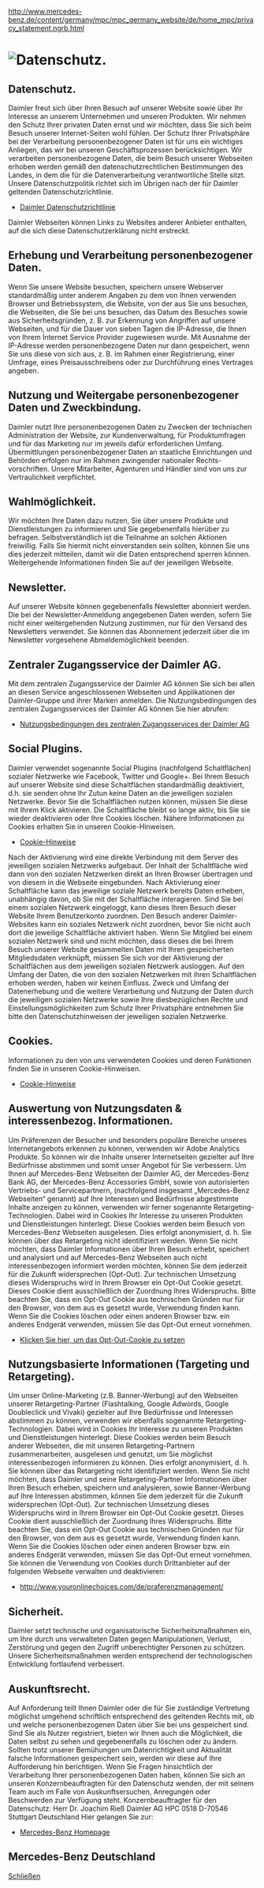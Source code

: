 http://www.mercedes-benz.de/content/germany/mpc/mpc_germany_website/de/home_mpc/privacy_statement.ngrb.html

![Datenschutz.](/content/germany/mpc/mpc_germany_website/de/home_mpc/privacy_statement.RGF0ZW5zY2h1dHou-hl3_dark_ng-HL.gif "Datenschutz.")
==========================================================================================================================================

Datenschutz.
------------

Daimler freut sich über Ihren Besuch auf unserer Website sowie über Ihr Interesse an unserem Unternehmen und unseren Produkten. Wir nehmen den Schutz Ihrer privaten Daten ernst und wir möchten, dass Sie sich beim Besuch unserer Internet-Seiten wohl fühlen. Der Schutz Ihrer Privatsphäre bei der Verarbeitung personenbezogener Daten ist für uns ein wichtiges Anliegen, das wir bei unseren Geschäftsprozessen berücksichtigen. Wir verarbeiten personenbezogene Daten, die beim Besuch unserer Webseiten erhoben werden gemäß den datenschutzrechtlichen Bestimmungen des Landes, in dem die für die Datenverarbeitung verantwortliche Stelle sitzt. Unsere Datenschutzpolitik richtet sich im Übrigen nach der für Daimler geltenden Datenschutzrichtlinie.

-   [Daimler Datenschutzrichtlinie](http://www.daimler.com/datenschutzrichtlinie)

Daimler Webseiten können Links zu Websites anderer Anbieter enthalten, auf die sich diese Datenschutzerklärung nicht erstreckt.

Erhebung und Verarbeitung personenbezogener Daten.
--------------------------------------------------

Wenn Sie unsere Website besuchen, speichern unsere Webserver standardmäßig unter anderem Angaben zu dem von Ihnen verwenden Browser und Betriebssystem, die Website, von der aus Sie uns besuchen, die Webseiten, die Sie bei uns besuchen, das Datum des Besuches sowie aus Sicherheitsgründen, z. B. zur Erkennung von Angriffen auf unsere Webseiten, und für die Dauer von sieben Tagen die IP-Adresse, die Ihnen von Ihrem Internet Service Provider zugewiesen wurde. Mit Ausnahme der IP-Adresse werden personenbezogene Daten nur dann gespeichert, wenn Sie uns diese von sich aus, z. B. im Rahmen einer Registrierung, einer Umfrage, eines Preisausschreibens oder zur Durchführung eines Vertrages angeben.

Nutzung und Weitergabe personenbezogener Daten und Zweckbindung.
----------------------------------------------------------------

Daimler nutzt Ihre personenbezogenen Daten zu Zwecken der technischen Administration der Website, zur Kundenverwaltung, für Produktumfragen und für das Marketing nur im jeweils dafür erforderlichen Umfang.
Übermittlungen personenbezogener Daten an staatliche Einrichtungen und Behörden erfolgen nur im Rahmen zwingender nationaler Rechts-vorschriften. Unsere Mitarbeiter, Agenturen und Händler sind von uns zur Vertraulichkeit verpflichtet.

Wahlmöglichkeit.
----------------

Wir möchten Ihre Daten dazu nutzen, Sie über unsere Produkte und Dienstleistungen zu informieren und Sie gegebenenfalls hierüber zu befragen. Selbstverständlich ist die Teilnahme an solchen Aktionen freiwillig. Falls Sie hiermit nicht einverstanden sein sollten, können Sie uns dies jederzeit mitteilen, damit wir die Daten entsprechend sperren können. Weitergehende Informationen finden Sie auf der jeweiligen Webseite.

Newsletter.
-----------

Auf unserer Website können gegebenenfalls Newsletter abonniert werden. Die bei der Newsletter-Anmeldung angegebenen Daten werden, sofern Sie nicht einer weitergehenden Nutzung zustimmen, nur für den Versand des Newsletters verwendet. Sie können das Abonnement jederzeit über die im Newsletter vorgesehene Abmeldemöglichkeit beenden.

Zentraler Zugangsservice der Daimler AG.
----------------------------------------

Mit dem zentralen Zugangsservice der Daimler AG können Sie sich bei allen an diesen Service angeschlossenen Webseiten und Applikationen der Daimler-Gruppe und ihrer Marken anmelden. Die Nutzungsbedingungen des zentralen Zugangsservices der Daimler AG können Sie hier abrufen:

-   [Nutzungsbedingungen des zentralen Zugangsservices der Daimler AG](https://login.secure.mercedes-benz.com/profile/terms?app-id=VHDEMO)

Social Plugins.
---------------

Daimler verwendet sogenannte Social Plugins (nachfolgend Schaltflächen) sozialer Netzwerke wie Facebook, Twitter und Google+.
Bei Ihrem Besuch auf unserer Website sind diese Schaltflächen standardmäßig deaktiviert, d.h. sie senden ohne Ihr Zutun keine Daten an die jeweiligen sozialen Netzwerke. Bevor Sie die Schaltflächen nutzen können, müssen Sie diese mit Ihrem Klick aktivieren. Die Schaltfläche bleibt so lange aktiv, bis Sie sie wieder deaktivieren oder Ihre Cookies löschen. Nähere Informationen zu Cookies erhalten Sie in unseren Cookie-Hinweisen.

-   [Cookie-Hinweise](/content/germany/mpc/mpc_germany_website/de/home_mpc/cookies.ngrb.html)

Nach der Aktivierung wird eine direkte Verbindung mit dem Server des jeweiligen sozialen Netzwerks aufgebaut. Der Inhalt der Schaltfläche wird dann von den sozialen Netzwerken direkt an Ihren Browser übertragen und von diesem in die Webseite eingebunden.
Nach Aktivierung einer Schaltfläche kann das jeweilige soziale Netzwerk bereits Daten erheben, unabhängig davon, ob Sie mit der Schaltfläche interagieren. Sind Sie bei einem sozialen Netzwerk eingeloggt, kann dieses Ihren Besuch dieser Website Ihrem Benutzerkonto zuordnen. Den Besuch anderer Daimler-Websites kann ein soziales Netzwerk nicht zuordnen, bevor Sie nicht auch dort die jeweilige Schaltfläche aktiviert haben.
Wenn Sie Mitglied bei einem sozialen Netzwerk sind und nicht möchten, dass dieses die bei Ihrem Besuch unserer Website gesammelten Daten mit Ihren gespeicherten Mitgliedsdaten verknüpft, müssen Sie sich vor der Aktivierung der Schaltflächen aus dem jeweiligen sozialen Netzwerk ausloggen.
Auf den Umfang der Daten, die von den sozialen Netzwerken mit ihren Schaltflächen erhoben werden, haben wir keinen Einfluss. Zweck und Umfang der Datenerhebung und die weitere Verarbeitung und Nutzung der Daten durch die jeweiligen sozialen Netzwerke sowie Ihre diesbezüglichen Rechte und Einstellungsmöglichkeiten zum Schutz Ihrer Privatsphäre entnehmen Sie bitte den Datenschutzhinweisen der jeweiligen sozialen Netzwerke.

Cookies.
--------

Informationen zu den von uns verwendeten Cookies und deren Funktionen finden Sie in unseren Cookie-Hinweisen.

-   [Cookie-Hinweise](/content/germany/mpc/mpc_germany_website/de/home_mpc/cookies.ngrb.html)

Auswertung von Nutzungsdaten & interessenbezog. Informationen​.
---------------------------------------------------------------

Um Präferenzen der Besucher und besonders populäre Bereiche unseres Internetangebots erkennen zu können, verwenden wir Adobe Analytics Produkte. So können wir die Inhalte unserer Internetseiten gezielter auf Ihre Bedürfnisse abstimmen und somit unser Angebot für Sie verbessern.
Um Ihnen auf Mercedes-Benz Webseiten der Daimler AG, der Mercedes-Benz Bank AG, der Mercedes-Benz Accessories GmbH, sowie von autorisierten Vertriebs- und Servicepartnern, (nachfolgend insgesamt „Mercedes-Benz Webseiten“ genannt) auf Ihre Interessen und Bedürfnisse abgestimmte Inhalte anzeigen zu können, verwenden wir ferner sogenannte Retargeting-Technologien. Dabei wird in Cookies Ihr Interesse zu unseren Produkten und Dienstleistungen hinterlegt. Diese Cookies werden beim Besuch von Mercedes-Benz Webseiten ausgelesen. Dies erfolgt anonymisiert, d. h. Sie können über das Retargeting nicht identifiziert werden.
Wenn Sie nicht möchten, dass Daimler Informationen über Ihren Besuch erhebt, speichert und analysiert und auf Mercedes-Benz Webseiten auch nicht interessenbezogen informiert werden möchten, können Sie dem jederzeit für die Zukunft widersprechen (Opt-Out).
Zur technischen Umsetzung dieses Widerspruchs wird in Ihrem Browser ein Opt-Out Cookie gesetzt. Dieses Cookie dient ausschließlich der Zuordnung Ihres Widerspruchs. Bitte beachten Sie, dass ein Opt-Out Cookie aus technischen Gründen nur für den Browser, von dem aus es gesetzt wurde, Verwendung finden kann. Wenn Sie die Cookies löschen oder einen anderen Browser bzw. ein anderes Endgerät verwenden, müssen Sie das Opt-Out erneut vornehmen.

-   [Klicken Sie hier, um das Opt-Out-Cookie zu setzen](http://www.d1.sc.omtrdc.net/optout.html?omniture=1&popup=1&locale=de_DE&second=1&second_has_cookie=0)

Nutzungsbasierte Informationen (Targeting und Retargeting).
-----------------------------------------------------------

Um unser Online-Marketing (z.B. Banner-Werbung) auf den Webseiten unserer Retargeting-Partner (Flashtalking, Google Adwords, Google Doubleclick und Vivaki) gezielter auf Ihre Bedürfnisse und Interessen abstimmen zu können, verwenden wir ebenfalls sogenannte Retargeting-Technologien. Dabei wird in Cookies Ihr Interesse zu unseren Produkten und Dienstleistungen hinterlegt. Diese Cookies werden beim Besuch anderer Webseiten, die mit unseren Retargeting-Partnern zusammenarbeiten, ausgelesen und genutzt, um Sie möglichst interessenbezogen informieren zu können. Dies erfolgt anonymisiert, d. h. Sie können über das Retargeting nicht identifiziert werden.
Wenn Sie nicht möchten, dass Daimler und seine Retargeting-Partner Informationen über Ihren Besuch erheben, speichern und analysieren, sowie Banner-Werbung auf Ihre Interessen abstimmen, können Sie dem jederzeit für die Zukunft widersprechen (Opt-Out).
Zur technischen Umsetzung dieses Widerspruchs wird in Ihrem Browser ein Opt-Out Cookie gesetzt. Dieses Cookie dient ausschließlich der Zuordnung Ihres Widerspruchs. Bitte beachten Sie, dass ein Opt-Out Cookie aus technischen Gründen nur für den Browser, von dem aus es gesetzt wurde, Verwendung finden kann. Wenn Sie die Cookies löschen oder einen anderen Browser bzw. ein anderes Endgerät verwenden, müssen Sie das Opt-Out erneut vornehmen.
Sie können die Verwendung von Cookies durch Drittanbieter auf der folgenden Webseite verwalten und deaktivieren:

-   <http://www.youronlinechoices.com/de/praferenzmanagement/>

Sicherheit.
-----------

Daimler setzt technische und organisatorische Sicherheitsmaßnahmen ein, um Ihre durch uns verwalteten Daten gegen Manipulationen, Verlust, Zerstörung und gegen den Zugriff unberechtigter Personen zu schützen. Unsere Sicherheitsmaßnahmen werden entsprechend der technologischen Entwicklung fortlaufend verbessert.

Auskunftsrecht.
---------------

Auf Anforderung teilt Ihnen Daimler oder die für Sie zuständige Vertretung möglichst umgehend schriftlich entsprechend des geltenden Rechts mit, ob und welche personenbezogenen Daten über Sie bei uns gespeichert sind. Sind Sie als Nutzer registriert, bieten wir Ihnen auch die Möglichkeit, die Daten selbst zu sehen und gegebenenfalls zu löschen oder zu ändern. Sollten trotz unserer Bemühungen um Datenrichtigkeit und Aktualität falsche Informationen gespeichert sein, werden wir diese auf Ihre Aufforderung hin berichtigen.
Wenn Sie Fragen hinsichtlich der Verarbeitung Ihrer personenbezogenen Daten haben, können Sie sich an unseren Konzernbeauftragten für den Datenschutz wenden, der mit seinem Team auch im Falle von Auskunftsersuchen, Anregungen oder Beschwerden zur Verfügung steht.
Konzernbeauftragter für den Datenschutz:
Herr Dr. Joachim Rieß
Daimler AG
HPC 0518
D-70546 Stuttgart
Deutschland
Hier gelangen Sie zur:

-   [Mercedes-Benz Homepage](http://www.mercedes-benz.de/content/germany/mpc/mpc_germany_website/de/home_mpc/passengercars.flash.skipintro.html)

Mercedes-Benz Deutschland  
-   

[<span><span> Schließen </span></span>]()



